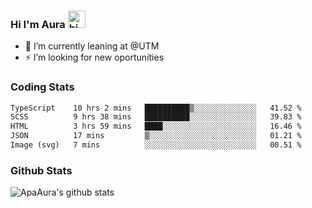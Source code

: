 ### Hi I'm Aura <img src="https://user-images.githubusercontent.com/1303154/88677602-1635ba80-d120-11ea-84d8-d263ba5fc3c0.gif" width="28px" alt="hi">

- 🔭 I’m currently leaning at @UTM
- ⚡ I’m looking for new oportunities


### Coding Stats

<!--START_SECTION:waka-->

```txt
TypeScript    10 hrs 2 mins   ██████████▒░░░░░░░░░░░░░░   41.52 %
SCSS          9 hrs 38 mins   ██████████░░░░░░░░░░░░░░░   39.83 %
HTML          3 hrs 59 mins   ████░░░░░░░░░░░░░░░░░░░░░   16.46 %
JSON          17 mins         ▒░░░░░░░░░░░░░░░░░░░░░░░░   01.21 %
Image (svg)   7 mins          ░░░░░░░░░░░░░░░░░░░░░░░░░   00.51 %
```

<!--END_SECTION:waka-->

### Github Stats

![ApaAura's github stats](https://github-readme-stats.vercel.app/api?username=ApaAura&count_private=true&theme=tokyonight&hide=contribs,prs)
